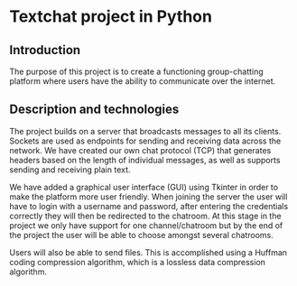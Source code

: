# Textchat project in Python 

## Introduction 
The purpose of this project is to create a functioning group-chatting platform where users have the ability to communicate over the internet. 

## Description and technologies 
The project builds on a server that broadcasts messages to all its clients. Sockets are used as endpoints for sending and receiving data across the network. We have created our own chat protocol (TCP) that generates headers based on the length of individual messages, as well as supports sending and receiving plain text.

We have added a graphical user interface (GUI) using Tkinter in order to make the platform more user friendly. When joining the server the user will have to login with a username and password, after entering the credentials correctly they will then be redirected to the chatroom. At this stage in the project we only have support for one channel/chatroom but by the end of the project the user will be able to choose amongst several chatrooms. 

Users will also be able to send files. This is accomplished using a Huffman coding compression algorithm, which is a lossless data compression algorithm. 
